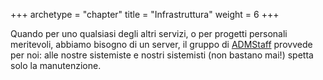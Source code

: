 +++
archetype = "chapter"
title = "Infrastruttura"
weight = 6
+++

Quando per uno qualsiasi degli altri servizi, o per progetti personali
meritevoli, abbiamo bisogno di un server, il gruppo di
[ADMStaff](https://admstaff.students.cs.unibo.it) provvede per noi: alle nostre
sistemiste e nostri sistemisti (non bastano mai!) spetta solo la manutenzione.
